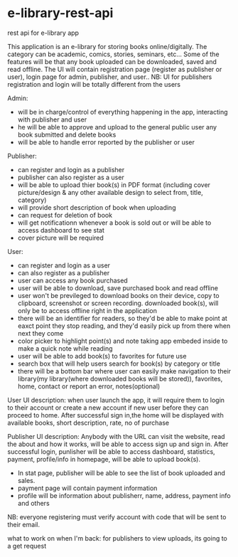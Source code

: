 # e-library-rest-api
rest api for e-library app

This application is an e-library for storing books online/digitally. The category can be academic, comics, stories, seminars, etc... Some of the features will be that any book uploaded can be downloaded, saved and read offline. The UI will contain registration page (register as publisher or user), login page for admin, publisher, and user..
NB: UI for publishers registration and login will be totally different from the users

Admin:
* will be in charge/control of everything happening in the app, interacting with publisher and user
* he will be able to approve and upload to the general public user any book submitted and delete books
* will be able to handle error reported by the publisher or user

Publisher:
* can register and login as a publisher
* publisher can also register as a user
* will be able to upload thier book(s) in PDF format (including cover picture/design & any other available design to select from, title, category)
* will provide short  description of book when uploading
* can request for deletion of book
* will get notificationn whenever a book is sold out or will be able to access dashboard to see stat
* cover picture will be required

User:
* can register and login as a user
* can also register as a publisher
* user can access any book purchased
* user will be able to download, save purchased book and read offline
* user won't be previleged to download books on their device, copy to clipboard, screenshot or screen recording. downloaded book(s), will only be to access offline right in the application
* there will be an identifier for readers, so they'd be able to make point at eaxct point they stop reading, and they'd easily pick up from there when next they come
* color picker to highlight point(s) and note taking app embeded inside to make a quick note while reading
* user will be able to add book(s) to favorites for future use
* search box that will help users  search for book(s) by category or title
* there will be a bottom bar where user can easily make navigation to their library(my library(where downloaded books will be stored)), favorites, home, contact or report an error, notes(optional)

User UI description:
when user launch the app, it will require them to login to their account or create a new account if new user before they can proceed to home.
After successful sign in,the home will be displayed with available books, short description, rate, no of purchase

Publisher UI description:
Anybody with the URL can visit the website, read the about and how it works, will be able to access sign up and sign in. After successful login, punlisher will be able to access dashboard, statistics, payment, profile/info in homepage, will be able to upload  book(s).
* In stat page, publisher will be able to see the list of book uploaded and sales.
* payment page will contain payment information
* profile will be information about publisherr, name, address, payment info and others

NB: everyone registering must verify account with code that will be sent to their  email.


what to work on when I'm back: for publishers to view uploads, its going to a get request
